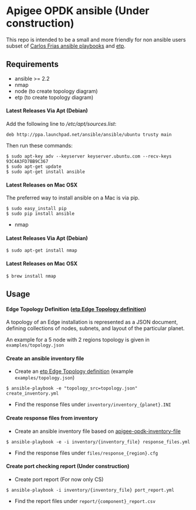 # Apigee OPDK ansible (Under construction)

This repo is intended to be a small and more friendly for non ansible users subset of [Carlos Frias ansible playbooks](https://github.com/carlosfrias/apigee-opdk-playbook-setup-ansible) and [etp](https://github.com/yuriylesyuk/etp).

## Requirements
- ansible >= 2.2
- nmap
- node (to create topology diagram)
- etp (to create topology diagram)

#### Latest Releases Via Apt (Debian)
Add the following line to _/etc/apt/sources.list_:

`deb http://ppa.launchpad.net/ansible/ansible/ubuntu trusty main`

Then run these commands:

```
$ sudo apt-key adv --keyserver keyserver.ubuntu.com --recv-keys 93C4A3FD7BB9C367
$ sudo apt-get update
$ sudo apt-get install ansible
```

#### Latest Releases on Mac OSX

The preferred way to install ansible on a Mac is via pip.
```
$ sudo easy_install pip
$ sudo pip install ansible
```

- nmap

#### Latest Releases Via Apt (Debian)

```
$ sudo apt-get install nmap
```

#### Latest Releases on Mac OSX

```
$ brew install nmap
``` 

## Usage

#### Edge Topology Definition ([etp Edge Topology definition](https://github.com/yuriylesyuk/etp))
A topology of an Edge installation is represented as a JSON document, defining collections of nodes, subnets, and layout of the particular planet.

An example for a 5 node with 2 regions topology is given in `examples/topology.json`

#### Create an ansible inventory file 

- Create an [etp Edge Topology definition](https://github.com/yuriylesyuk/etp) (example `examples/topology.json`)
```
$ ansible-playbook -e "topology_src=topology.json" create_inventory.yml
```
- Find the response files under `inventory/inventory_{planet}.INI`

#### Create response files from inventory 

- Create an ansible inventory file based on [apigee-opdk-inventory-file](https://github.com/carlosfrias/apigee-opdk-playbook-setup-ansible/blob/master/README-INVENTORY-FILE.md)
```
$ ansible-playbook -e -i inventory/{inventory_file} response_files.yml
```
- Find the response files under `files/response_{region}.cfg`

#### Create port checking report (Under construction) 

- Create port report (For now only CS)
```
$ ansible-playbook -i inventory/{inventory_file} port_report.yml
```
- Find the report files under `report/{component}_report.csv`